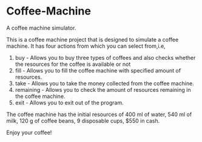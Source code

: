 # Coffee-Machine
A coffee machine simulator.

This is a coffee machine project that is designed to simulate
a coffee machine. It has four actions from which you can select from,i.e,
1. buy - Allows you to buy three types of coffees and also checks whether the resources for the coffee is available or not
2. fill - Allows you to fill the coffee machine with specified amount of resources.
3. take - Allows you to take the money collected from the coffee machine.
4. remaining - Allows you to check the amount of resources remaining in the coffee machine.
5. exit - Allows you to exit out of the program.

The coffee machine has the initial resources of 400 ml of water, 540 ml of milk, 120 g of coffee beans, 9 disposable cups, $550 in cash.

Enjoy your coffee!
